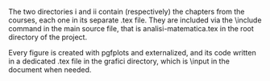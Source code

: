 The two directories i and ii contain (respectively) the chapters
from the courses, each one in its separate .tex file. They are
included via the \include command in the main source file, that is
analisi-matematica.tex in the root directory of the project.

Every figure is created with pgfplots and externalized, and its
code written in a dedicated .tex file in the grafici directory,
which is \input in the document when needed.

